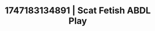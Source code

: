 ---
categories:
- Swimmer
- Satin sheets
- Pinay
- Facial finish
- Hands-on body
image: /assets/images/1747183134891.jpg
layout: post
seo:
  description: Featured content with high-quality ABDL Play, Scat Fetish. HD images
    available.
  keywords: ABDL Play, Scat Fetish
  og_image: /assets/images/1747183134891.jpg
  schema_type: VisualArtwork
tags:
- '#1747183134891'
- Scat Fetish
- ABDL Play
title: 1747183134891 | Scat Fetish ABDL Play
---